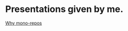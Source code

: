 # Presentations given by me.

[Why mono-repos](https://github.com/jono-allen/presentations/tree/master/mono-repo)
